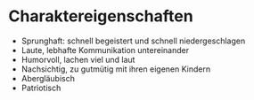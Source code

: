 # Charaktereigenschaften

- Sprunghaft: schnell begeistert und schnell niedergeschlagen
- Laute, lebhafte Kommunikation untereinander
- Humorvoll, lachen viel und laut
- Nachsichtig, zu gutmütig mit ihren eigenen Kindern
- Abergläubisch
- Patriotisch
